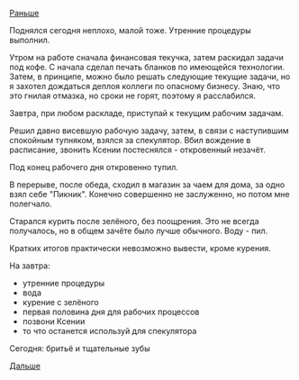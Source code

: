 [Раньше](2015.08.03.md)

Поднялся сегодня неплохо, малой тоже.
Утренние процедуры выполнил.

Утром на работе сначала финансовая текучка, затем раскидал задачи под кофе.
С начала сделал печать бланков по имеющейся технологии. Затем, в принципе, можно было решать следующие текущие задачи, но я захотел дождаться деплоя коллеги по опасному бизнесу. Знаю, что это гнилая отмазка, но сроки не горят, поэтому я расслабился.

Завтра, при любом раскладе, приступай к текущим рабочим задачам.

Решил давно висевшую рабочую задачу, затем, в связи с наступившим спокойным тупняком, взялся за спекулятор.
Вбил вождение в расписание, звонить Ксении постеснялся - откровенный незачёт.

Под конец рабочего дня откровенно тупил.

В перерыве, после обеда, сходил в магазин за чаем для дома, за одно взял себе "Пикник". Конечно совершенно не заслуженно, но потом мне полегчало.

Старался курить после зелёного, без поощрения. Это не всегда получалось, но в общем зачёте было лучше обычного.
Воду - пил.

Кратких итогов практически невозможно вывести, кроме курения.

На завтра:
 - утренние процедуры
 - вода
 - курение с зелёного
 - первая половина дня для рабочих процессов
 - позвони Ксении
 - то что останется используй для спекулятора

Сегодня:
бритьё и тщательные зубы

[Дальше](2015.08.05.md)